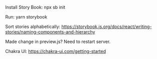 Install Story Book:
npx sb init

Run:
yarn storybook

Sort stories alphabetically:
https://storybook.js.org/docs/react/writing-stories/naming-components-and-hierarchy

Made change in preview.js? Need to restart server.

Chakra UI:
https://chakra-ui.com/getting-started
